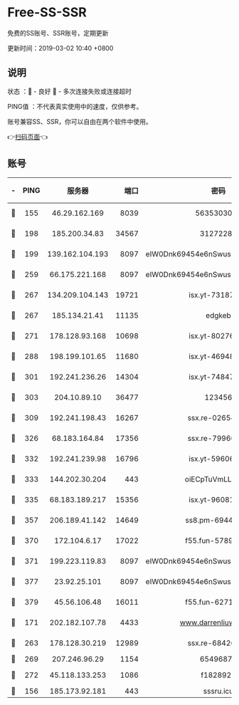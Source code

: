 # Free-SS-SSR

免费的SS账号、SSR账号，定期更新

更新时间：2019-03-02 10:40 +0800

## 说明

状态     ：🙂 - 良好 🙁 - 多次连接失败或连接超时

PING值   ：不代表真实使用中的速度，仅供参考。

账号兼容SS、SSR，你可以自由在两个软件中使用。

👉[扫码页面](https://liesauer.github.io/free-ss-ssr.github.io/)👈

## 账号

|-|PING|服务器|端口|密码|加密方式|区域|
|:----:|:----:|:-----:|-----:|:----:|:----:|:----:|
|🙂|155|46.29.162.169|8039|5635303003|aes-256-cfb|RU|
|🙂|198|185.200.34.83|34567|31272288|aes-256-cfb|US|
|🙂|199|139.162.104.193|8097|eIW0Dnk69454e6nSwuspv9DmS201tQ0D|aes-256-cfb|JP|
|🙂|259|66.175.221.168|8097|eIW0Dnk69454e6nSwuspv9DmS201tQ0D|aes-256-cfb|US|
|🙂|267|134.209.104.143|19721|isx.yt-73187707|aes-256-cfb|SG|
|🙂|267|185.134.21.41|11135|edgkeb|aes-256-cfb|GB|
|🙂|271|178.128.93.168|10698|isx.yt-80276507|aes-256-cfb|SG|
|🙂|288|198.199.101.65|11680|isx.yt-46948094|aes-256-cfb|US|
|🙂|301|192.241.236.26|14304|isx.yt-74847820|aes-256-cfb|US|
|🙂|303|204.10.89.10|36477|123456|aes-256-cfb|US|
|🙂|309|192.241.198.43|16267|ssx.re-02654546|aes-256-cfb|US|
|🙂|326|68.183.164.84|17356|ssx.re-79966260|aes-256-cfb|US|
|🙂|332|192.241.239.98|16796|isx.yt-59606235|aes-256-cfb|US|
|🙂|333|144.202.30.204|443|oiECpTuVmLLxk4Ts|aes-256-cfb|US|
|🙂|335|68.183.189.217|15356|isx.yt-96081644|aes-256-cfb|SG|
|🙂|357|206.189.41.142|14649|ss8.pm-69449301|aes-256-cfb|SG|
|🙂|370|172.104.6.17|17022|f55.fun-57899687|aes-256-cfb|US|
|🙂|371|199.223.119.83|8097|eIW0Dnk69454e6nSwuspv9DmS201tQ0D|aes-256-cfb|US|
|🙂|377|23.92.25.101|8097|eIW0Dnk69454e6nSwuspv9DmS201tQ0D|aes-256-cfb|US|
|🙂|379|45.56.106.48|16011|f55.fun-62712462|aes-256-cfb|US|
|🙂|171|202.182.107.78|4433|www.darrenliuwei.com|aes-256-cfb|JP|
|🙂|263|178.128.30.219|12989|ssx.re-68426901|aes-256-cfb|SG|
|🙂|269|207.246.96.29|1154|65496879|chacha20|US|
|🙂|272|45.118.133.253|1086|f1828920|aes-256-cfb|SG|
|🙁|156|185.173.92.181|443|sssru.icu|rc4-md5|RU|
